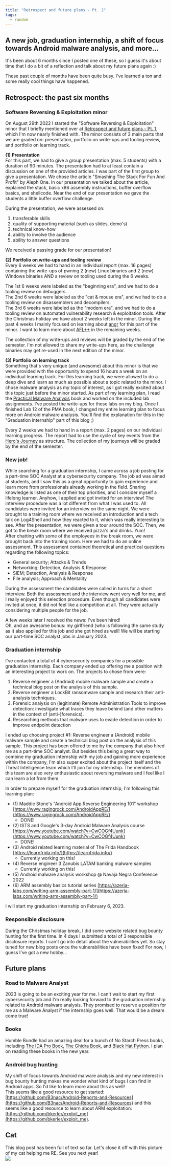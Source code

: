 ```yaml
---
title: "Retrospect and future plans - Pt. 2"
tags:
  - random
---
```

## A new job, graduation internship, a shift of focus towards Android malware analysis, and more...
It's been about 6 months since I posted one of these, so I guess it's about time that I do a bit of a reflection and talk about my future plans again :)

These past couple of months have been quite busy. I've learned a ton and some really cool things have happened. 

## Retrospect: the past six months

### Software Reversing & Exploitation minor
On August 29th 2022 I started the "Software Reversing & Exploitation" minor that I briefly mentioned over at [Retrospect and future plans - Pt. 1](https://malwarepenguin.com/retrospect-future-plans/), which I'm now nearly finished with. The minor consists of 3 main parts that we are graded on: presentation, portfolio on write-ups and tooling review, and portfolio on learning track.

**(1) Presentation**<br>
For this part, we had to give a group presentation (max. 5 students) with a duration of 90 minutes. The presentation had to at least contain a discussion on one of the provided articles. I was part of the first group to give a presentation. We chose the article "Smashing The Stack For Fun And Profit" by Aleph One. In our presentation we talked about the article, explained the stack, basic x86 assembly instructions, buffer overflow basics, and shellcode. Near the end of our presentation we gave the students a little buffer overflow challenge. 

During the presentation, we were assessed on:

1) transferable skills<br>
2) quality of supporting material (such as slides, demo's)<br>
3) technical know-how<br>
4) ability to involve the audience<br>
5) ability to answer questions<br>

We received a passing grade for our presentation!

**(2) Portfolio on write-ups and tooling review**<br>
Every 6 weeks we had to hand in an individual report (max. 16 pages) containing the write-ups of pwning 2 (new) Linux binaries and 2 (new) Windows binaries AND a review on tooling used during the 6 weeks.

The 1st 6 weeks were labeled as the "beginning era", and we had to do a tooling review on debuggers.<br>
The 2nd 6 weeks were labeled as the "cat & mouse era", and we had to do a tooling review on disassemblers and decompilers.<br>
The 3rd 6 weeks were labeled as the "modern era", and we had to do a tooling review on automated vulnerability research & exploitation tools. After the Christmas holiday we have about 2 weeks left in the minor. During the past 4 weeks I mainly focused on learning about [angr](https://angr.io/) for this part of the minor. I want to learn more about [AFL++](https://aflplus.plus/) in the remaining weeks.

The collection of my write-ups and reviews will be graded by the end of the semester. I'm not allowed to share my write-ups here, as the challenge binaries may get re-used in the next edition of the minor.

**(3) Portfolio on learning track**<br>
Something that's very unique (and awesome) about this minor is that we were provided with the opportunity to spend 16 hours a week on an individual learning track. For this learning track, we were allowed to do a deep dive and learn as much as possible about a topic related to the minor. I chose malware analysis as my topic of interest, as I got really excited about this topic just before the minor started. As part of my learning plan, I read the [Practical Malware Analysis](https://nostarch.com/malware) book and worked on the included lab assignments. I've posted the write-ups for these labs on my blog. Once I finished Lab 12 of the PMA book, I changed my entire learning plan to focus more on Android malware analysis. You'll find the explanation for this in the "Graduation internship" part of this blog ;)

Every 2 weeks we had to hand in a report (max. 2 pages) on our individual learning progress. The report had to use the cycle of key events from the [Hero's Journey](https://www.youtube.com/watch?v=Hhk4N9A0oCA) as structure. The collection of my journeys will be graded by the end of the semester.

### New job!
While searching for a graduation internship, I came across a job posting for a part-time SOC Analyst at a cybersecurity company. The job ad was aimed at students, and I saw this as a great opportunity to gain experience and learn more from professionals already working in the field. Sharing knowledge is listed as one of their top priorities, and I consider myself a lifelong learner. Anyhow, I applied and got invited for an interview! The interview procedure was a lot different from what I was used to. All candidates were invited for an interview on the same night. We were brought to a training room where we received an introduction and a tech talk on Log4Shell and how they reacted to it, which was really interesting to see. After the presentation, we were given a tour around the SOC. Then, we got to the break room where we received pizza's and drinks. Yum!<br>
After chatting with some of the employees in the break room, we were brought back into the training room. Here we had to do an online assessment. This assessment contained theoretical and practical questions regarding the following topics:<br>
- General security; Attacks & Trends
- Networking; Detection, Analysis & Response
- SIEM; Detection, Analysis & Response
- File analysis; Approach & Mentality<br>

During the assessment the candidates were called in turns for a short interview. Both the assessment and the interview went very well for me, and I really enjoyed this selection procedure. Even though all candidates were invited at once, it did not feel like a competition at all. They were actually considering multiple people for the job.

A few weeks later I received the news: I've been hired!<br>
Oh, and an awesome bonus: my girlfriend (who is following the same study as I) also applied for this job and she got hired as well! We will be starting our part-time SOC analyst jobs in January 2023. 

### Graduation internship
I've contacted a total of 4 cybersecurity companies for a possible graduation internship. Each company ended up offering me a position with an interesting project to work on. The projects to chose from were:

1. Reverse engineer a (Android) mobile malware sample and create a technical blog post on the analysis of this sample.
2. Reverse engineer a LockBit ransomware sample and research their anti-analysis techniques.
3. Forensic analysis on (legitimate) Remote Administration Tools to improve detection: investigate what traces they leave behind (and other matters in the context of (anti-)forensics).
4. Researching methods that malware uses to evade detection in order to improve endpoint detection<br>

I ended up choosing project #1: Reverse engineer a (Android) mobile malware sample and create a technical blog post on the analysis of this sample. This project has been offered to me by the company that also hired me as a part-time SOC analyst. But besides this being a great way to combine my graduation internship with my job and gaining more experience within the company, I'm also super excited about the project itself and the Threat Intelligence team which I'll join for my internship. The members of this team are also very enthusiastic about reversing malware and I feel like I can learn a lot from them. <br>

In order to prepare myself for the graduation internship, I'm following this learning plan:

- (1) Maddie Stone's "Android App Reverse Engineering 101" workshop [https://www.ragingrock.com/AndroidAppRE/](https://www.ragingrock.com/AndroidAppRE/)
  - DONE!
- (2) ISTS and Google's 3-day Android Malware Analysis course [https://www.youtube.com/watch?v=CwCOGf4Uunk](https://www.youtube.com/watch?v=CwCOGf4Uunk)
  - DONE!
- (3) Android related learning material of The Frida Handbook [https://learnfrida.info/](https://learnfrida.info/)
  - Currently working on this!
- (4) Reverse engineer 3 Zanubis LATAM banking malware samples
  - Currently working on this!
- (5) Android malware analysis workshop @ Navaja Negra Conference 2022
- (6) ARM assembly basics tutorial series [https://azeria-labs.com/writing-arm-assembly-part-1/](https://azeria-labs.com/writing-arm-assembly-part-1/)

I will start my graduation internship on February 6, 2023.

### Responsible disclosure
During the Christmas holiday break, I did some website related bug bounty hunting for the first time. In 4 days I submitted a total of 3 responsible disclosure reports. I can't go into detail about the vulnerabilities yet. So stay tuned for new blog posts once the vulnerabilities have been fixed! For now, I guess I've got a new hobby...

## Future plans

### Road to Malware Analyst
2023 is going to be an exciting year for me. I can't wait to start my first cybersecurity job and I'm really looking forward to the graduation internship related to Android malware analysis. They promised to reserve a position for me as a Malware Analyst if the internship goes well. That would be a dream come true!

### Books
Humble Bundle had an amazing deal for a bunch of No Starch Press books, including [The IDA Pro Book](https://nostarch.com/idapro2.htm), [The Ghidra Book](https://nostarch.com/GhidraBook), and [Black Hat Python](https://nostarch.com/black-hat-python2E). I plan on reading these books in the new year.

### Android bug hunting
My shift of focus towards Android malware analysis and my new interest in bug bounty hunting makes me wonder what kind of bugs I can find in Android apps. So I'd like to learn more about this as well! <br>
This seems like a good resource to get started:[https://github.com/B3nac/Android-Reports-and-Resources](https://github.com/B3nac/Android-Reports-and-Resources) and this seems like a good resource to learn about ARM exploitation: [https://github.com/bkerler/exploit_me](https://github.com/bkerler/exploit_me).

## Cat
This blog post has been full of text so far. Let's close it off with this picture of my cat helping me RE. See you next year!<br>
![](/assets/images/REcat.png) <br>